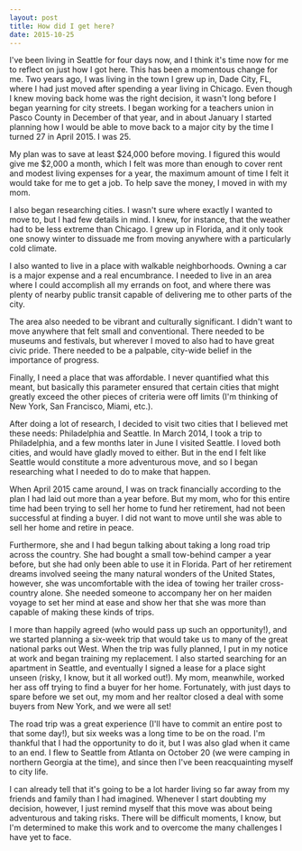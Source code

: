 ```yaml
---
layout: post
title: How did I get here?
date: 2015-10-25
---
```


I've been living in Seattle for four days now, and I think it's time now for me to reflect on just how I got here. This has been a momentous change for me. Two years ago, I was living in the town I grew up in, Dade City, FL, where I had just moved after spending a year living in Chicago. Even though I knew moving back home was the right decision, it wasn't long before I began yearning for city streets. I began working for a teachers union in Pasco County in December of that year, and in about January  I started planning how I would be able to move back to a major city by the time I turned 27 in April 2015. I was 25.

My plan was to save at least $24,000 before moving. I figured this would give me $2,000 a month, which I felt was more than enough to cover rent and modest living expenses for a year, the maximum amount of time I felt it would take for me to get a job. To help save the money, I moved in with my mom.

I also began researching cities. I wasn't sure where exactly I wanted to move to, but I had few details in mind. I knew, for instance, that the weather had to be less extreme than Chicago. I grew up in Florida, and it only took one snowy winter to dissuade me from moving anywhere with a particularly cold climate.

 I also wanted to live in a place with walkable neighborhoods. Owning a car is a major expense and a real encumbrance. I needed to live in an area where I could accomplish all my errands on foot, and where there was plenty of nearby public transit capable of delivering me to other parts of the city.

The area also needed to be vibrant and culturally significant. I didn't want to move anywhere that felt small and conventional. There needed to be museums and festivals, but wherever I moved to also had to have great civic pride. There needed to be a palpable, city-wide belief in the importance of progress.

Finally, I need a place that was affordable. I never quantified what this meant, but basically this parameter ensured that certain cities that might greatly exceed the other pieces of criteria were off limits (I'm thinking of New York, San Francisco, Miami, etc.).

After doing a lot of research, I decided to visit two cities that I believed met these needs: Philadelphia and Seattle. In March 2014, I took a trip to Philadelphia, and a few months later in June I visited Seattle. I loved both cities, and would have gladly moved to either. But in the end I felt like Seattle would constitute a more adventurous move, and so I began researching what I needed to do to make that happen.

When April 2015 came around, I was on track financially according to the plan I had laid out more than a year before. But my mom, who for this entire time had been trying to sell her home to fund her retirement, had not been successful at finding a buyer. I did not want to move until she was able to sell her home and retire in peace.

Furthermore, she and I had begun talking about taking a long road trip across the country. She had bought a small tow-behind camper a year before, but she had only been able to use it in Florida. Part of her retirement dreams involved seeing the many natural wonders of the United States, however, she was uncomfortable with the idea of towing her trailer cross-country alone. She needed someone to accompany her on her maiden voyage to set her mind at ease and show her that she was more than capable of making these kinds of trips.

I more than happily agreed (who would pass up such an opportunity!), and we started planning a six-week trip that would take us to many of the great national parks out West. When the trip was fully planned, I put in my notice at work and began training my replacement. I also started searching for an apartment in Seattle, and eventually I signed a lease for a place sight unseen (risky, I know, but it all worked out!). My mom, meanwhile, worked her ass off trying to find a buyer for her home. Fortunately, with just days to spare before we set out, my mom and her realtor closed a deal with some buyers from New York, and we were all set!

The road trip was a great experience (I'll have to commit an entire post to that some day!), but six weeks was a long time to be on the road. I'm thankful that I had the opportunity to do it, but I was also  glad when it came to an end. I flew to Seattle from Atlanta on October 20 (we were camping in northern Georgia at the time), and since then I've been reacquainting myself to city life.

I can already tell that it's going to be a lot harder living so far away from my friends and family than I had imagined. Whenever I start doubting my decision, however, I just remind myself that this move was about being adventurous and taking risks. There will be difficult moments, I know, but I'm determined to make this work and to overcome the many challenges I have yet to face.

